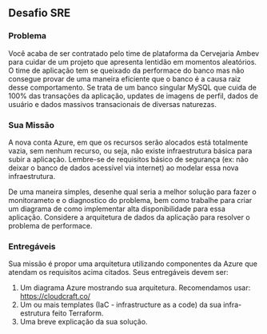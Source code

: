 ## Desafio SRE

### Problema
Você acaba de ser contratado pelo time de plataforma da Cervejaria Ambev para cuidar de um projeto que apresenta lentidão em momentos aleatórios. O time de aplicação tem se queixado da performace do banco mas não consegue provar de uma maneira eficiente que o banco é a causa raiz desse comportamento. Se trata de um banco singular MySQL que cuida de 100% das transações da aplicação, updates de imagens de perfil, dados de usuário e dados massivos transacionais de diversas naturezas.  

### Sua Missão 
A nova conta Azure, em que os recursos serão alocados está totalmente vazia, sem nenhum recurso, ou seja, não existe infraestrutura básica para subir a aplicação. Lembre-se de requisitos básico  de segurança (ex: não deixar o banco de dados acessível via internet) ao modelar essa nova infraestrutura.  

De uma maneira simples, desenhe qual seria a melhor solução para fazer o monitorameto e o diagnostico do problema, bem como trabalhe para criar um diagrama de como implementar alta disponibilidade para essa aplicação. Considere a arquitetura de dados da aplicação para resolver o problema de performace.  

### Entregáveis
Sua missão é propor uma arquitetura utilizando componentes da Azure que atendam os requisitos acima citados. Seus entregáveis devem ser: 
1. Um diagrama Azure mostrando sua arquitetura. Recomendamos usar: https://cloudcraft.co/  
2. Um ou mais templates (IaC - infrastructure as a code) da sua infra-estrutura feito Terraform. 
3. Uma breve explicação da sua solução. 




